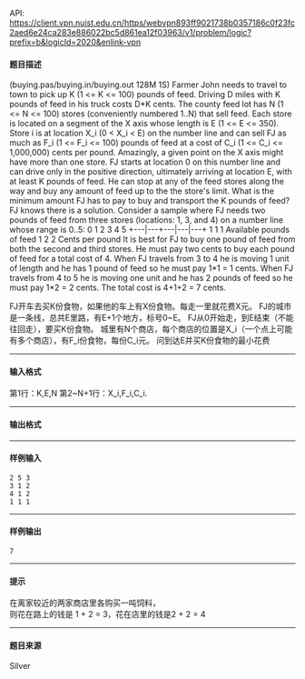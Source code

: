 API: https://client.vpn.nuist.edu.cn/https/webvpn893ff9021738b0357186c0f23fc2aed6e24ca283e886022bc5d861ea12f03963/v1/problem/logic?prefix=b&logicId=2020&enlink-vpn

#### 题目描述

(buying.pas/buying.in/buying.out 128M 1S) Farmer John needs to travel to town to pick up K (1 <= K <= 100) pounds of feed. Driving D miles with K pounds of feed in his truck costs D\*K cents. The county feed lot has N (1 <= N <= 100) stores (conveniently numbered 1..N) that sell feed. Each store is located on a segment of the X axis whose length is E (1 <= E <= 350). Store i is at location X\_i (0 < X\_i < E) on the number line and can sell FJ as much as F\_i (1 <= F\_i <= 100) pounds of feed at a cost of C\_i (1 <= C\_i <= 1,000,000) cents per pound. Amazingly, a given point on the X axis might have more than one store. FJ starts at location 0 on this number line and can drive only in the positive direction, ultimately arriving at location E, with at least K pounds of feed. He can stop at any of the feed stores along the way and buy any amount of feed up to the the store's limit. What is the minimum amount FJ has to pay to buy and transport the K pounds of feed? FJ knows there is a solution. Consider a sample where FJ needs two pounds of feed from three stores (locations: 1, 3, and 4) on a number line whose range is 0..5: 0 1 2 3 4 5 +---|---+---|---|---+ 1 1 1 Available pounds of feed 1 2 2 Cents per pound It is best for FJ to buy one pound of feed from both the second and third stores. He must pay two cents to buy each pound of feed for a total cost of 4. When FJ travels from 3 to 4 he is moving 1 unit of length and he has 1 pound of feed so he must pay 1\*1 = 1 cents. When FJ travels from 4 to 5 he is moving one unit and he has 2 pounds of feed so he must pay 1\*2 = 2 cents. The total cost is 4+1+2 = 7 cents.

FJ开车去买K份食物，如果他的车上有X份食物。每走一里就花费X元。 FJ的城市是一条线，总共E里路，有E+1个地方，标号0~E。 FJ从0开始走，到E结束（不能往回走），要买K份食物。 城里有N个商店，每个商店的位置是X\_i（一个点上可能有多个商店），有F\_i份食物，每份C\_i元。 问到达E并买K份食物的最小花费

---

#### 输入格式

第1行：K,E,N 第2~N+1行：X\_i,F\_i,C\_i.

---

#### 输出格式

---

#### 样例输入
```
2 5 3
3 1 2
4 1 2
1 1 1

```

---

#### 样例输出
```
7

```

---

#### 提示

在离家较近的两家商店里各购买一吨饲料，  
则花在路上的钱是 1 + 2 = 3，花在店里的钱是2 + 2 = 4

---

#### 题目来源

Silver
